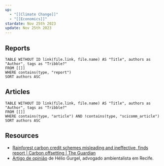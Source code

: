 ```yaml
---
up:
  - "[[Climate Change]]"
  - "[[Economics]]"
stardate: Nov 25th 2023
update: Nov 25th 2023
---
```


## Reports
```dataview
TABLE WITHOUT ID link(file.link, file.name) AS "Title", authors as "Author", tags as "Tribble?"
FROM [[]]
WHERE contains(type, "report")
SORT authors ASC
```
## Articles
```dataview
TABLE WITHOUT ID link(file.link, file.name) AS "Title", authors as "Author", tags as "Tribble?"
FROM [[]]
WHERE contains(type, "article") AND !contains(type, "scicomm_article")
SORT authors ASC
```

## Resources
- [Rainforest carbon credit schemes misleading and ineffective, finds report | Carbon offsetting | The Guardian](https://www.theguardian.com/environment/2023/sep/15/rainforest-carbon-credit-schemes-misleading-and-ineffective-finds-report?CMP=share_btn_tw)
- [Artigo de opinião](https://www.migalhas.com.br/depeso/317537/credito-de-carbono--dinheiro-verde) de Hélio Gurgel, advogado ambientalista em Recife.